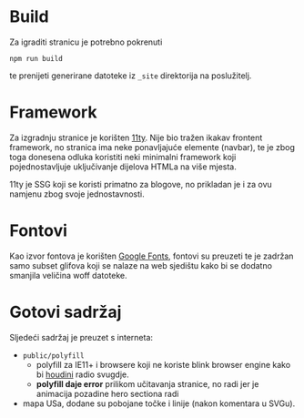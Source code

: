# Build

Za igraditi stranicu je potrebno pokrenuti

```
npm run build
```

te prenijeti generirane datoteke iz `_site` direktorija na poslužitelj.

# Framework

Za izgradnju stranice je korišten [11ty](https://www.11ty.dev/). Nije bio tražen
ikakav frontent framework, no stranica ima neke ponavljajuće elemente (navbar),
te je zbog toga donesena odluka koristiti neki minimalni framework koji
pojednostavljuje uključivanje dijelova HTMLa na više mjesta.

11ty je SSG koji se koristi primatno za blogove, no prikladan je i za ovu
namjenu zbog svoje jednostavnosti.

# Fontovi

Kao izvor fontova je korišten [Google Fonts](fonts.google.com), fontovi su
preuzeti te je zadržan samo subset glifova koji se nalaze na web sjedištu kako
bi se dodatno smanjila veličina woff datoteke.

# Gotovi sadržaj

Sljedeći sadržaj je preuzet s interneta:

- `public/polyfill`
  - polyfill za IE11+ i browsere koji ne koriste blink browser engine kako bi [houdini](https://github.com/WICG/css-parser-api) radio svugdje.
  - **polyfill daje error** prilikom učitavanja stranice, no radi jer je animacija pozadine hero sectiona radi
- mapa USa, dodane su pobojane točke i linije (nakon komentara u SVGu).

